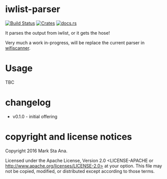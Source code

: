 # iwlist-parser

[![Build Status](https://travis-ci.org/booyaa/iwlist-parser.svg?branch=master)](https://travis-ci.org/booyaa/iwlist-parser)
[![Crates](https://img.shields.io/crates/v/iwlist-parser.svg)](https://crates.io/crates/iwlist-parser)
[![docs.rs](https://docs.rs/iwlist-parser/badge.svg)](https://docs.rs/iwlist-parser)


It parses the output from iwlist, or it gets the hose!

Very much a work in-progress, will be replace the current parser in [wifiscanner](https://github.com/booyaa/wifiscanner/).
# Usage

TBC

# changelog

- v0.1.0 - initial offering

# copyright and license notices

Copyright 2016 Mark Sta Ana.

Licensed under the Apache License, Version 2.0 <LICENSE-APACHE or
http://www.apache.org/licenses/LICENSE-2.0> at your option. This file may not
be copied, modified, or distributed except according to those terms.
